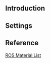 ## Introduction  

## Settings   

## Reference  
[ROS Material List](http://wiki.ros.org/simulator_gazebo/Tutorials/ListOfMaterials)